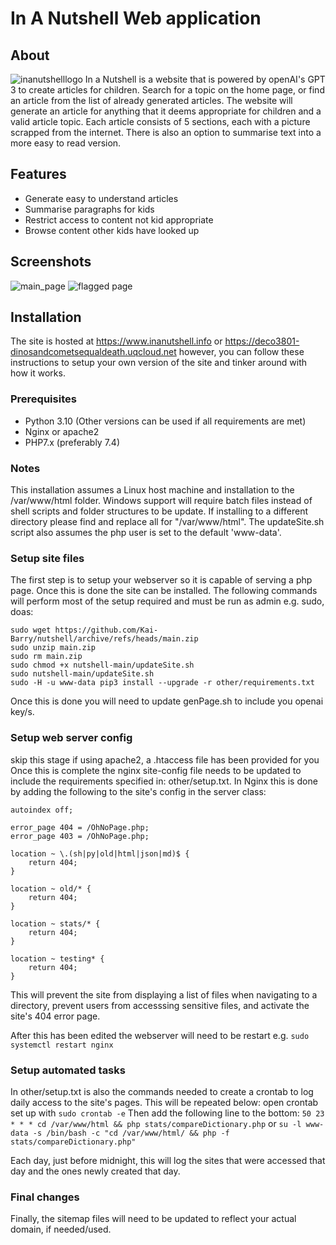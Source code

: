 # In A Nutshell Web application

## About

![inanutshelllogo](https://user-images.githubusercontent.com/88063818/196578827-fdbd4475-dd75-42d3-b4cd-18727f7f4a18.png)
In a Nutshell is a website that is powered by openAI's GPT 3 to create articles for children. Search for a topic on the home page, or find an article from the list of already generated articles. The website will generate an article for anything that it deems appropriate for children and a valid article topic. Each article consists of 5 sections, each with a picture scrapped from the internet. There is also an option to summarise text into a more easy to read version.

## Features

- Generate easy to understand articles
- Summarise paragraphs for kids
- Restrict access to content not kid appropriate
- Browse content other kids have looked up

## Screenshots

![main_page](https://i.imgur.com/KoGpxol.png)
![flagged page](https://user-images.githubusercontent.com/88063818/196042984-d651d11e-5a45-404c-9672-27b3df030ebc.PNG)

## Installation

The site is hosted at https://www.inanutshell.info or https://deco3801-dinosandcometsequaldeath.uqcloud.net however, you can follow these instructions to setup your own version of the site and tinker around with how it works.

### Prerequisites

- Python 3.10 (Other versions can be used if all requirements are met)
- Nginx or apache2
- PHP7.x (preferably 7.4)

### Notes

This installation assumes a Linux host machine and installation to the /var/www/html folder.
Windows support will require batch files instead of shell scripts and folder structures to be update.
If installing to a different directory please find and replace all for "/var/www/html".
The updateSite.sh script also assumes the php user is set to the default 'www-data'.

### Setup site files

The first step is to setup your webserver so it is capable of serving a php page.
Once this is done the site can be installed.
The following commands will perform most of the setup required and must be run as admin e.g. sudo, doas:
```
sudo wget https://github.com/Kai-Barry/nutshell/archive/refs/heads/main.zip
sudo unzip main.zip
sudo rm main.zip
sudo chmod +x nutshell-main/updateSite.sh
sudo nutshell-main/updateSite.sh
sudo -H -u www-data pip3 install --upgrade -r other/requirements.txt
```

Once this is done you will need to update genPage.sh to include you openai key/s.

### Setup web server config

skip this stage if using apache2, a .htaccess file has been provided for you
Once this is complete the nginx  site-config file needs to be updated to include the requirements specified in: other/setup.txt.
In Nginx this is done by adding the following to the site's config in the server class:
```
autoindex off;

error_page 404 = /OhNoPage.php;
error_page 403 = /OhNoPage.php;

location ~ \.(sh|py|old|html|json|md)$ {
    return 404;
}

location ~ old/* {
    return 404;
}

location ~ stats/* {
    return 404;
}

location ~ testing* {
    return 404;
}
```
This will prevent the site from displaying a list of files when navigating to a directory, prevent users from accesssing sensitive files, and activate the site's 404 error page.

After this has been edited the webserver will need to be restart e.g. `sudo systemctl restart nginx`

### Setup automated tasks

In other/setup.txt is also the commands needed to create a crontab to log daily access to the site's pages.
This will be repeated below:
open crontab set up with
`sudo crontab -e`
Then add the following line to the bottom:
`50 23 * * * cd /var/www/html && php stats/compareDictionary.php`
or
`su -l www-data -s /bin/bash -c "cd /var/www/html/ && php -f stats/compareDictionary.php"`

Each day, just before midnight, this will log the sites that were accessed that day and the ones newly created that day.

### Final changes

Finally, the sitemap files will need to be updated to reflect your actual domain, if needed/used.
